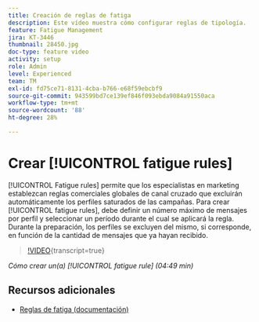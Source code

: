 ```yaml
---
title: Creación de reglas de fatiga
description: Este vídeo muestra cómo configurar reglas de tipología.
feature: Fatigue Management
jira: KT-3446
thumbnail: 28450.jpg
doc-type: feature video
activity: setup
role: Admin
level: Experienced
team: TM
exl-id: fd75ce71-8131-4cba-b766-e68f59ebcbf9
source-git-commit: 943599bd7ce139ef846f093ebda9084a91550aca
workflow-type: tm+mt
source-wordcount: '88'
ht-degree: 28%

---
```


# Crear [!UICONTROL fatigue rules]

[!UICONTROL Fatigue rules] permite que los especialistas en marketing establezcan reglas comerciales globales de canal cruzado que excluirán automáticamente los perfiles saturados de las campañas.
Para crear [!UICONTROL fatigue rules], debe definir un número máximo de mensajes por perfil y seleccionar un período durante el cual se aplicará la regla. Durante la preparación, los perfiles se excluyen del mismo, si corresponde, en función de la cantidad de mensajes que ya hayan recibido.

>[!VIDEO](https://video.tv.adobe.com/v/28450?learn=on){transcript=true}

*Cómo crear un(a) [!UICONTROL fatigue rule] (04:49 min)*

## Recursos adicionales

* [Reglas de fatiga (documentación)](https://experienceleague.adobe.com/docs/campaign-standard/using/testing-and-sending/working-with-typology-rules/fatigue-rules.html)
